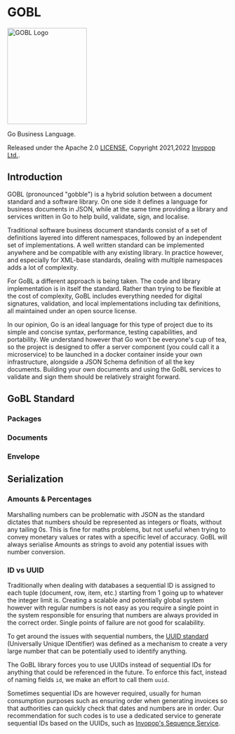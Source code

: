 # GOBL

<img src="https://github.com/invopop/gobl/blob/main/gobl_logo_black_rgb.svg?raw=true" width="181" height="219" alt="GOBL Logo">

Go Business Language.

Released under the Apache 2.0 [LICENSE](https://github.com/invopop/gobl/blob/main/LICENSE), Copyright 2021,2022 [Invopop Ltd.](https://invopop.com).

## Introduction

GOBL (pronounced "gobble") is a hybrid solution between a document standard and a software library. On one side it defines a language for business documents in JSON, while at the same time providing a library and services written in Go to help build, validate, sign, and localise.

Traditional software business document standards consist of a set of definitions layered into different namespaces, followed by an independent set of implementations. A well written standard can be implemented anywhere and be compatible with any existing library. In practice however, and especially for XML-base standards, dealing with multiple namespaces adds a lot of complexity.

For GoBL a different approach is being taken. The code and library implementation is in itself the standard. Rather than trying to be flexible at the cost of complexity, GoBL includes everything needed for digital signatures, validation, and local implementations including tax definitions, all maintained under an open source license.

In our opinion, Go is an ideal language for this type of project due to its simple and concise syntax, performance, testing capabilities, and portability. We understand however that Go won't be everyone's cup of tea, so the project is designed to offer a server component (you could call it a microservice) to be launched in a docker container inside your own infrastructure, alongside a JSON Schema definition of all the key documents. Building your own documents and using the GoBL services to validate and sign them should be relatively straight forward.

## GoBL Standard

### Packages

### Documents

### Envelope

## Serialization

### Amounts & Percentages

Marshalling numbers can be problematic with JSON as the standard dictates that numbers should be represented as integers or floats, without any tailing 0s. This is fine for maths problems, but not useful when trying to convey monetary values or rates with a specific level of accuracy. GoBL will always serialise Amounts as strings to avoid any potential issues with number conversion.

### ID vs UUID

Traditionally when dealing with databases a sequential ID is assigned to each tuple (document, row, item, etc.) starting from 1 going up to whatever the integer limit is. Creating a scalable and potentially global system however with regular numbers is not easy as you require a single point in the system responsible for ensuring that numbers are always provided in the correct order. Single points of failure are not good for scalability.

To get around the issues with sequential numbers, the [UUID standard](https://tools.ietf.org/html/rfc4122) (Universally Unique IDentifier) was defined as a mechanism to create a very large number that can be potentially used to identify anything.

The GoBL library forces you to use UUIDs instead of sequential IDs for anything that could be referenced in the future. To enforce this fact, instead of naming fields `id`, we make an effort to call them `uuid`.

Sometimes sequential IDs are however required, usually for human consumption purposes such as ensuring order when generating invoices so that authorities can quickly check that dates and numbers are in order. Our recommendation for such codes is to use a dedicated service to generate sequential IDs based on the UUIDs, such as [Invopop's Sequence Service](https://invopop.com).
